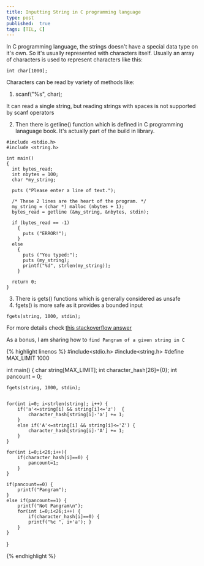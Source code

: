 ```yaml
---
title: Inputting String in C programming language
type: post
published: 	true
tags: [TIL, C]
---
```


In C programming language, the strings doesn't have a special data type on it's own. So it's usually represented with characters itself.
Usually an array of characters is used to represent characters like this:

``
int char[1000];
``

Characters can be read by variety of methods like:

1. scanf("%s", char);

It can read a single string, but reading strings with spaces is not supported by scanf operators

2. Then there is getline() function which is defined in C programming lanaguage book. It's actually part of
the build in library.

```
#include <stdio.h>
#include <string.h>

int main()
{
  int bytes_read;
  int nbytes = 100;
  char *my_string;

  puts ("Please enter a line of text.");

  /* These 2 lines are the heart of the program. */
  my_string = (char *) malloc (nbytes + 1);
  bytes_read = getline (&my_string, &nbytes, stdin);

  if (bytes_read == -1)
    {
      puts ("ERROR!");
    }
  else
    {
      puts ("You typed:");
      puts (my_string);
      printf("%d", strlen(my_string));
    }

  return 0;
}

```

3. There is gets() functions which is generally considered as unsafe
4. fgets() is more safe as it provides a bounded input

```
fgets(string, 1000, stdin);
```

For more details check [this stackoverflow answer](https://stackoverflow.com/questions/2008173/writing-secure-c-and-secure-c-idioms)

As a bonus, I am sharing how to `find Pangram of a given string in C`

{% highlight linenos %}
#include<stdio.h>
#include<string.h>
#define MAX_LIMIT 1000

int main() {
    char string[MAX_LIMIT];
    int character_hash[26]={0};
    int pancount = 0;
    
    fgets(string, 1000, stdin);


    for(int i=0; i<strlen(string); i++) {
        if('a'<=string[i] && string[i]<='z')  {
            character_hash[string[i]-'a'] += 1;
        }
        else if('A'<=string[i] && string[i]<='Z') {
            character_hash[string[i]-'A'] += 1;
        }
    }
    
    for(int i=0;i<26;i++){
        if(character_hash[i]==0) {
            pancount=1;   
        }
    }

    if(pancount==0) {
        printf("Pangram");
    }
    else if(pancount==1) {
        printf("Not Pangram\n");
        for(int i=0;i<26;i++) {
            if(character_hash[i]==0) {
            printf("%c ", i+'a'); }
        }
    }
    
}

{% endhighlight %}
